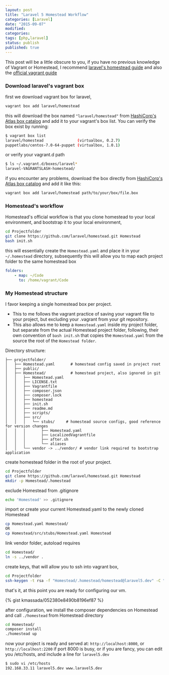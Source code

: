 ```yaml
---
layout: post
title: "Laravel 5 Homestead Workflow"
categories: [Laravel]
date: "2015-09-07"
modified:
categories:
tags: [php,laravel]
status: publish
published: true
---
```


This post will be a little obscure to you, if you have no previous knowledge of Vagrant or Homestead, I recommend [laravel's homestead guide](http://laravel.com/docs/master/homestead) and also the [official vagrant guide](https://docs.vagrantup.com/v2/)

### Download laravel's vagrant box
first we download vagrant box for laravel,

```bash
vagrant box add laravel/homestead
```

this will download the box named `"laravel/homestead"` from [HashiCorp's Atlas box catalog](https://atlas.hashicorp.com/boxes/search) and add it to your vagrant's box list.
You can verify the box exist by running:

```bash
$ vagrant box list
laravel/homestead               (virtualbox, 0.2.7)
puppetlabs/centos-7.0-64-puppet (virtualbox, 1.0.1)
```

or verify your vagrant.d path

```bash
$ ls ~/.vagrant.d/boxes/laravel*
laravel-VAGRANTSLASH-homestead/   
```

if you encounter any problems, download the box directly from [HashiCorp's Atlas box catalog](https://atlas.hashicorp.com/boxes/search) and add it like this:

```bash
vagrant box add laravel/homestead path/to/your/box/file.box
```

### Homestead's workflow
Homestead's official workflow is that you clone homestead to your local environment, and bootstrap it to your local environment,  

```bash
cd Projectfolder
git clone https://github.com/laravel/homestead.git Homestead
bash init.sh
```
this will essentially create the `Homestead.yaml` and place it in your `~/.homestead` directory, subsequently this will allow you to map each project folder to the same homestead box

```yaml
folders:
    - map: ~/Code
      to: /home/vagrant/Code
```

### My Homestead structure
I favor keeping a single homestead box per project.

- This to me follows the vagrant practice of saving your vagrant file to your project, but excluding your .vagrant from your git repository.
- This also allows me to keep a `Homestead.yaml` inside my project folder, but separate from the actual Homestead project folder, following, their own convention of `bash init.sh` that copies the `Homestead.yaml` from the source the root of the `Homestead folder`.

Directory structure:

```
├── projectfolder/
│   ├── Homestead.yaml       # homestead config saved in project root
│   ├── public/
│   ├── Homestead/           # homestead project, also ignored in git
│   │   ├── Homestead.yaml
│   │   ├── LICENSE.txt
│   │   ├── Vagrantfile
│   │   ├── composer.json
│   │   ├── composer.lock
│   │   ├── homestead
│   │   ├── init.sh
│   │   ├── readme.md
│   │   ├── scripts/
│   │   ├── src/
│   │   │   └── stubs/     # homestead source configs, good reference for version changes
│   │   │       ├── Homestead.yaml
│   │   │       ├── LocalizedVagrantfile
│   │   │       ├── after.sh
│   │   │       └── aliases
│   │   └── vendor -> ../vendor/ # vendor link required to bootstrap application
```
create homestead folder in the root of your project.

```bash
cd Projectfolder
git clone https://github.com/laravel/homestead.git Homestead
mkdir -p Homestead/.homestead
```

exclude Homestead from .gitignore

```bash
echo 'Homestead' >> .gitignore
```

import or create your current Homestead.yaml to the newly cloned Homestead

```bash
cp Homestead.yaml Homestead/
OR
cp Homestead/src/stubs/Homestead.yaml Homestead
```

link vendor folder, autoload requires

```bash
cd Homestead/
ln -s ../vendor .
```

create keys, that will allow you to ssh into vagrant box,

```bash
cd Projectfolder
ssh-keygen -t rsa -f "Homestead/.homestead/homestead@laravel5.dev" -C "homestead@laravel5.dev"
```

that's it, at this point you are ready for configuring our vm.

{% gist kmassada/052380e8490b8196ef87 %}

after configuration, we install the composer dependencies on Homestead and call `./homestead` from Homestead directory

```bash
cd Homestead/
composer install
./homestead up
```

now your project is ready and served at: `http://localhost:8000`, or `http://localhost:2200` if port 8000 is busy, or if you are fancy, you can edit you /etc/hosts, and include a line for `laravel5.dev`

```bash
$ sudo vi /etc/hosts
192.168.33.11 laravel5.dev www.laravel5.dev
```
